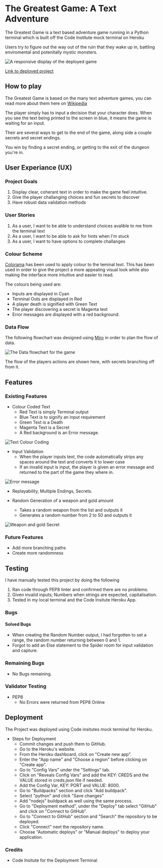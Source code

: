 # The Greatest Game: A Text Adventure

The Greatest Game is a text based adventure game running in a Python terminal which is built off the Code Institute mock terminal on Heroku

Users try to figure out the way out of the ruin that they wake up in, battling enviromental and potenitally mystic monsters. 

![A responsive display of the deployed game](./images/homepage.png)

[Link to deployed project](https://the-greatest-game.herokuapp.com/)

## How to play

The Greatest Game is based on the many text adventure games, you can read more about them here on [Wikipedia](https://en.wikipedia.org/wiki/Text-based_game)

The player simply has to input a decision that your character does. When you see the text being printed to the screen in blue, it means the game is waiting for an input. 

Their are several ways to get to the end of the game, along side a couple secrets and secret endings. 

You win by finding a secret ending, or getting to the exit of the dungeon you're in. 

## User Experiance (UX)

### Project Goals

1. Display clear, coherant text in order to make the game feel intuitive. 
2. Give the player challanging choices and fun secrets to discover
3. Have robust data validation methods 

### User Stories

1. As a user, I want to be able to understand choices avalible to me from the terminal text
2. As a user, I want to be able to ask for hints when I'm stuck
3. As a user, I want to have options to complete challanges

### Colour Scheme

[Colorama](https://pypi.org/project/colorama/) has been used to apply colour to the teminal text. This has been used in order to give the project a more appealing visual look
while also making the interface more intuitive and easier to read. 

The colours being used are:
- Inputs are displayed in Cyan
- Terminal Outs are displayed in Red
- A player death is signified with Green Text
- The player discovering a secret is Magenta text
- Error messages are displayed with a red background. 

### Data Flow

The following flowchart was designed using [Miro](https://miro.com/) in order to plan the flow of data. 

![The Data flowchart for the game](./images/dataflow.png)

The flow of the players actions are shown here, with secrets branching off from it. 

## Features

### Existing Features

- Colour Coded Text
    - Red Text is simply Terminal output
    - Blue Text is to signify an input requirement
    - Green Text is a Death 
    - Magenta Text is a Secret
    - A Red background is an Error message.

![Text Colour Coding](./images/colourtags.png)

- Input Validation
    - When the player inputs text, the code automatically strips any spaces around the text and converts it to lower case
    - If an invalid input is input, the player is given an error message and returned to the part of the game they where in.

![Error message](./images/error.png)

- Replayability, Multiple Endings, Secrets.

- Random Generation of a weapon and gold amount
    - Takes a random weapon from the list and outputs it
    - Generates a random number from 2 to 50 and outputs it

![Weapon and gold Secret](./images/secret.png)

### Future Features

- Add more branching paths
- Create more randomness

## Testing

I have manually tested this project by doing the following
 
1. Ran code through PEP8 linter and confirmed there are no problems.
2. Given invalid inputs; Numbers when strings are expected, capitalisation. 
3. Tested in my local terminal and the Code Insitute Heroku App. 

### Bugs

#### Solved Bugs

- When creating the Random Number output, I had forgotten to set a range, the random number returning between 0 and 1.
- Forgot to add an Else statement to the Spider room for input validation and capture. 

### Remaining Bugs

- No Bugs remaining. 

### Validator Testing

- PEP8
    - No Errors were returned from PEP8 Online

## Deployment

The Project was deployed using Code insitutes mock terminal for Heroku. 

- Steps for Deployment
    - Commit changes and push them to GitHub.
    - Go to the Heroku's website.
    - From the Heroku dashboard, click on "Create new app".
    - Enter the "App name" and "Choose a region" before clicking on "Create app". 
    - Go to "Config Vars" under the "Settings" tab.
    - Click on "Reveals Config Vars" and add the KEY: CREDS and the VALUE stored in creds.json file if needed.
    - Add the Config Var, KEY: PORT and VALUE: 8000.
    - Go to "Buildpacks" section and click "Add buildpack".
    - Select "python" and click "Save changes"
    - Add "nodejs" buildpack as well using the same process.
    - Go to "Deployment method", under the "Deploy" tab select "GitHub" and click on "Connect to GitHub".
    - Go to "Connect to GitHub" section and "Search" the repository to be deployed.
    - Click "Connect" next the repository name.
    - Choose "Automatic deploys" or "Manual deploys" to deploy your application.

### Credits

- Code Insitute for the Deployment Terminal